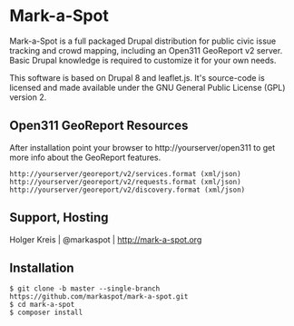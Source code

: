 # Mark-a-Spot

Mark-a-Spot is a full packaged Drupal distribution for public civic issue tracking and crowd mapping, including an Open311 GeoReport v2 server. Basic Drupal knowledge is required to customize it for your own needs.

This software is based on Drupal 8 and leaflet.js.
It's source-code is licensed and made available under the GNU General Public License (GPL) version 2.

## Open311 GeoReport Resources

After installation point your browser to http://yourserver/open311 to get more info about the GeoReport features. 

```
http://yourserver/georeport/v2/services.format (xml/json)
http://yourserver/georeport/v2/requests.format (xml/json)
http://yourserver/georeport/v2/discovery.format (xml/json)
```

## Support, Hosting
Holger Kreis | @markaspot | http://mark-a-spot.org

## Installation

```
$ git clone -b master --single-branch https://github.com/markaspot/mark-a-spot.git
$ cd mark-a-spot
$ composer install
```
